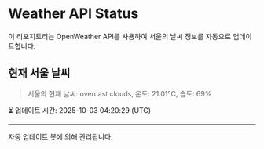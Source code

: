 
# Weather API Status

이 리포지토리는 OpenWeather API를 사용하여 서울의 날씨 정보를 자동으로 업데이트합니다.

## 현재 서울 날씨
> 서울의 현재 날씨: overcast clouds, 온도: 21.01°C, 습도: 69%

⏳ 업데이트 시간: 2025-10-03 04:20:29 (UTC)

---
자동 업데이트 봇에 의해 관리됩니다.
